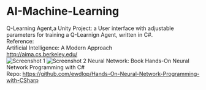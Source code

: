 # AI-Machine-Learning
Q-Learning Agent,a Unity Project: a User interface with adjustable parameters for training a Q-Learnign Agent, written in C#.<br />
Reference:<br />
Artificial Intelligence: A Modern Approach <br />
http://aima.cs.berkeley.edu/<br />
![Screenshot 1](https://cdn.discordapp.com/attachments/379496242104762374/727621621761703946/sceenshot2.PNG)
![Screenshot 2](https://cdn.discordapp.com/attachments/379496242104762374/727621621761703946/sceenshot2.PNG)
Neural Network:
Book Hands-On Neural Network Programming with C#<br />
Repo: https://github.com/ewdlop/Hands-On-Neural-Network-Programming-with-CSharp
